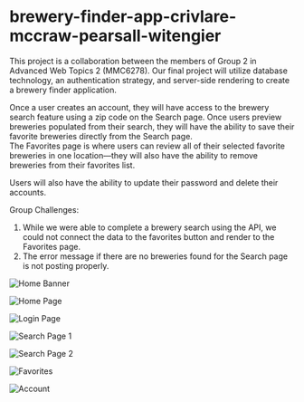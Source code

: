 # brewery-finder-app-crivlare-mccraw-pearsall-witengier
This project is a collaboration between the members of Group 2 in Advanced Web Topics 2 (MMC6278). Our final project will utilize database technology, an authentication strategy, and server-side rendering to create a brewery finder application.

Once a user creates an account, they will have access to the brewery search feature using a zip code on the Search page. Once users preview breweries populated from their search, they will have the ability to save their favorite breweries directly from the Search page.  
The Favorites page is where users can review all of their selected favorite breweries in one location—they will also have the ability to remove breweries from their favorites list. 

Users will also have the ability to update their password and delete their accounts.

Group Challenges:
1. While we were able to complete a brewery search using the API, we could not connect the data to the favorites button and render to the Favorites page.
2. The error message if there are no breweries found for the Search page is not posting properly.


![Home Banner](https://user-images.githubusercontent.com/97287195/205517591-15b51982-1fdd-44ae-8cf3-15a1f97c0d1e.png)

![Home Page](https://user-images.githubusercontent.com/97287195/205517899-c30b4e7d-0066-4316-b484-72aed1407ec5.png)

![Login Page](https://user-images.githubusercontent.com/97287195/205517812-2080095b-ceb4-47c3-85b7-c8524425aca0.png)

![Search Page 1](https://user-images.githubusercontent.com/97287195/205517839-be160bb3-a676-406e-860c-7bb22b621bc2.png)

![Search Page 2](https://user-images.githubusercontent.com/97287195/205517851-5f2484af-7732-4279-a538-7f7075bb7e96.png)

![Favorites](https://user-images.githubusercontent.com/97287195/205517861-0ef14b6c-8c3a-458c-a3e0-d8b1747b47ca.png)

![Account](https://user-images.githubusercontent.com/97287195/205517873-2ddadacf-7425-42c2-89eb-a0ecd542cfeb.png)







